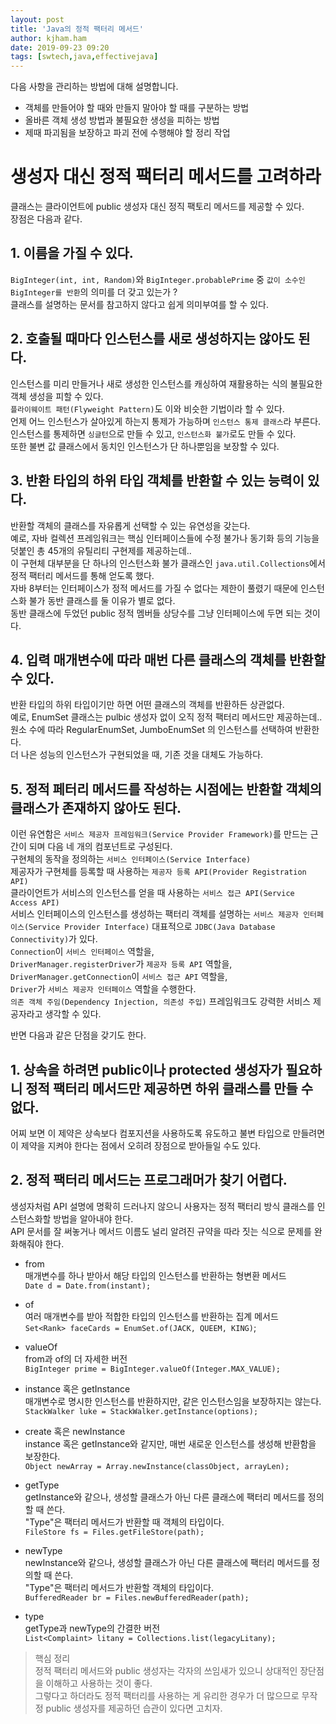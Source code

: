 ```yaml
---
layout: post
title: 'Java의 정적 팩터리 메서드'
author: kjham.ham
date: 2019-09-23 09:20
tags: [swtech,java,effectivejava]
---
```


다음 사항을 관리하는 방법에 대해 설명합니다.  
+ 객체를 만들어야 할 때와 만들지 말아야 할 때를 구분하는 방법  
+ 올바른 객체 생성 방법과 불필요한 생성을 피하는 방법  
+ 제때 파괴됨을 보장하고 파괴 전에 수행해야 할 정리 작업

# 생성자 대신 정적 팩터리 메서드를 고려하라  

클래스는 클라이언트에 public 생성자 대신 정직 팩토리 메서드를 제공할 수 있다.  
장점은 다음과 같다.  

## 1. 이름을 가질 수 있다.  
`BigInteger(int, int, Random)`와 `BigInteger.probablePrime` 중 `값이 소수인 BigInteger를 반환`의 의미를 더 갖고 있는가 ?  
클래스를 설명하는 문서를 참고하지 않다고 쉽게 의미부여를 할 수 있다.  

## 2. 호출될 때마다 인스턴스를 새로 생성하지는 않아도 된다.  
인스턴스를 미리 만들거나 새로 생성한 인스턴스를 캐싱하여 재활용하는 식의 불필요한 객체 생성을 피할 수 있다.  
`플라이웨이트 패턴(Flyweight Pattern)`도 이와 비슷한 기법이라 할 수 있다.  
언제 어느 인스턴스가 살아있게 하는지 통제가 가능하며 `인스턴스 통제 클래스`라 부른다.  
인스턴스를 통제하면 `싱글턴`으로 만들 수 있고, `인스턴스화 불가`로도 만들 수 있다.  
또한 불변 값 클래스에서 동치인 인스턴스가 단 하나뿐임을 보장할 수 있다.  

## 3. 반환 타입의 하위 타입 객체를 반환할 수 있는 능력이 있다.  
반환할 객체의 클래스를 자유롭게 선택할 수 있는 유연성을 갖는다.  
예로, 자바 컬렉션 프레임워크는 핵심 인터페이스들에 수정 불가나 동기화 등의 기능을 덧붙인 총 45개의 유틸리티 구현제를 제공하는데..  
이 구현체 대부분을 단 하나의 인스턴스화 불가 클래스인 `java.util.Collections`에서 정적 팩터리 메서드를 통해 얻도록 했다.  
자바 8부터는 인터페이스가 정적 메서드를 가질 수 없다는 제한이 풀렸기 때문에 인스턴스화 불가 동반 클래스를 둘 이유가 별로 없다.  
동반 클래스에 두었던 public 정적 멤버들 상당수를 그냥 인터페이스에 두면 되는 것이다.  

## 4. 입력 매개변수에 따라 매번 다른 클래스의 객체를 반환할 수 있다.  
반환 타입의 하위 타입이기만 하면 어떤 클래스의 객체를 반환하든 상관없다.  
예로, EnumSet 클래스는 pulbic 생성자 없이 오직 정적 팩터리 메서드만 제공하는데..  
원소 수에 따라 RegularEnumSet, JumboEnumSet 의 인스턴스를 선택하여 반환한다.  
더 나은 성능의 인스턴스가 구현되었을 때, 기존 것을 대체도 가능하다.  

## 5. 정적 페터리 메서드를 작성하는 시점에는 반환할 객체의 클래스가 존재하지 않아도 된다.  
이런 유연함은 `서비스 제공자 프레임워크(Service Provider Framework)`를 만드는 근간이 되며 다음 네 개의 컴포넌트로 구성된다.  
구현체의 동작을 정의하는 `서비스 인터페이스(Service Interface)`  
제공자가 구현체를 등록할 때 사용하는 `제공자 등록 API(Provider Registration API)`  
클라이언트가 서비스의 인스턴스를 얻을 때 사용하는 `서비스 접근 API(Service Access API)`  
서비스 인터페이스의 인스턴스를 생성하는 팩터리 객체를 설명하는 `서비스 제공자 인터페이스(Service Provider Interface)`
대표적으로 `JDBC(Java Database Connectivity)`가 있다.  
`Connection`이 `서비스 인터페이스` 역할을,  
`DriverManager.registerDriver`가 `제공자 등록 API` 역할을,  
`DriverManager.getConnection`이 `서비스 접근 API` 역할을,  
`Driver`가 `서비스 제공자 인터페이스` 역할을 수행한다.  
`의존 객체 주임(Dependency Injection, 의존성 주입)` 프레임워크도 강력한 서비스 제공자라고 생각할 수 있다.  

반면 다음과 같은 단점을 갖기도 한다.  

## 1. 상속을 하려면 public이나 protected 생성자가 필요하니 정적 팩터리 메서드만 제공하면 하위 클래스를 만들 수 없다.  
어찌 보면 이 제약은 상속보다 컴포지션을 사용하도록 유도하고 불변 타입으로 만들려면 이 제약을 지켜야 한다는 점에서 오히려 장점으로 받아들일 수도 있다.  

## 2. 정적 팩터리 메서드는 프로그래머가 찾기 어렵다.  
생성자처럼 API 설명에 명확히 드러나지 않으니 사용자는 정적 팩터리 방식 클래스를 인스턴스화할 방법을 알아내야 한다.  
API 문서를 잘 써놓거나 메서드 이름도 널리 알려진 규약을 따라 짓는 식으로 문제를 완화해줘야 한다.  

+ from  
매개변수를 하나 받아서 해당 타입의 인스턴스를 반환하는 형변환 메서드  
`Date d = Date.from(instant);`

+ of  
여러 매개변수를 받아 적합한 타입의 인스턴스를 반환하는 집계 메서드  
`Set<Rank> faceCards = EnumSet.of(JACK, QUEEM, KING)`;  

+ valueOf  
from과 of의 더 자세한 버전  
`BigInteger prime = BigInteger.valueOf(Integer.MAX_VALUE);`

+ instance 혹은 getInstance  
매개변수로 명시한 인스턴스를 반환하지만, 같은 인스턴스임을 보장하지는 않는다.  
`StackWalker luke = StackWalker.getInstance(options);`

+ create 혹은 newInstance  
instance 혹은 getInstance와 같지만, 매번 새로운 인스턴스를 생성해 반환함을 보장한다.  
`Object newArray = Array.newInstance(classObject, arrayLen);`

+ getType  
getInstance와 같으나, 생성할 클래스가 아닌 다른 클래스에 팩터리 메서드를 정의할 때 쓴다.  
"Type"은 팩터리 메서드가 반환할 때 객체의 타입이다.  
`FileStore fs = Files.getFileStore(path);`  

+ newType  
newInstance와 같으나, 생성할 클래스가 아닌 다른 클래스에 팩터리 메서드를 정의할 때 쓴다.  
"Type"은 팩터리 메서드가 반환할 객체의 타입이다.  
`BufferedReader br = Files.newBufferedReader(path);`  

+ type  
getType과 newType의 간결한 버전  
`List<Complaint> litany = Collections.list(legacyLitany);`  

> 핵심 정리  
> 정적 팩터리 메서드와 public 생성자는 각자의 쓰임새가 있으니 상대적인 장단점을 이해하고 사용하는 것이 좋다.  
> 그렇다고 하더라도 정적 팩터리를 사용하는 게 유리한 경우가 더 많으므로 무작정 public 생성자를 제공하던 습관이 있다면 고치자.  

